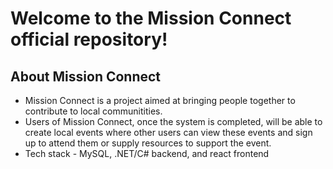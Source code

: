 # Welcome to the Mission Connect official repository!

## About Mission Connect

* Mission Connect is a project aimed at bringing people together to contribute to local communitities.
* Users of Mission Connect, once the system is completed, will be able to create local events where other users can view these events and sign up to attend them or supply resources to support the event.
* Tech stack - MySQL, .NET/C# backend, and react frontend